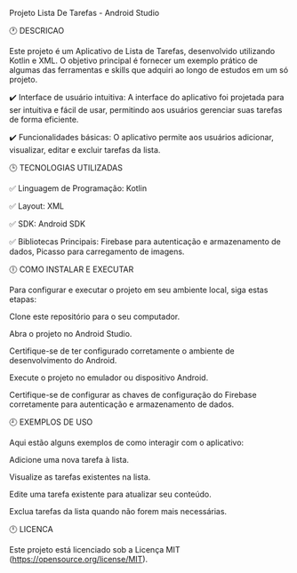 Projeto Lista De Tarefas - Android Studio

🕐 DESCRICAO

Este projeto é um Aplicativo de Lista de Tarefas, desenvolvido utilizando Kotlin e XML. O objetivo principal é fornecer um exemplo prático de algumas das ferramentas e skills que adquiri ao longo de estudos em um só projeto.

✔️ Interface de usuário intuitiva: A interface do aplicativo foi projetada para ser intuitiva e fácil de usar, permitindo aos usuários gerenciar suas tarefas de forma eficiente.

✔️ Funcionalidades básicas: O aplicativo permite aos usuários adicionar, visualizar, editar e excluir tarefas da lista.

🕒 TECNOLOGIAS UTILIZADAS

✅ Linguagem de Programação: Kotlin

✅ Layout: XML

✅ SDK: Android SDK

✅ Bibliotecas Principais: Firebase para autenticação e armazenamento de dados, Picasso para carregamento de imagens.

🕕 COMO INSTALAR E EXECUTAR

Para configurar e executar o projeto em seu ambiente local, siga estas etapas:

Clone este repositório para o seu computador.

Abra o projeto no Android Studio.

Certifique-se de ter configurado corretamente o ambiente de desenvolvimento do Android.

Execute o projeto no emulador ou dispositivo Android.

Certifique-se de configurar as chaves de configuração do Firebase corretamente para autenticação e armazenamento de dados.

🕘 EXEMPLOS DE USO

Aqui estão alguns exemplos de como interagir com o aplicativo:

Adicione uma nova tarefa à lista.

Visualize as tarefas existentes na lista.

Edite uma tarefa existente para atualizar seu conteúdo.

Exclua tarefas da lista quando não forem mais necessárias.

🕛 LICENCA

Este projeto está licenciado sob a Licença MIT (https://opensource.org/license/MIT).
